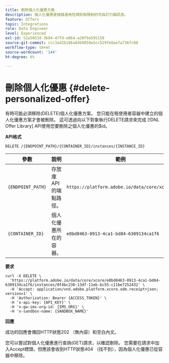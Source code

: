 ```yaml
---
title: 刪除個人化優惠方案
description: 個人化優惠是根據適用性規則和限制的可自訂行銷訊息。
feature: Offers
topic: Integrations
role: Data Engineer
level: Experienced
exl-id: 52a5053d-3b94-47fd-a064-a20f9a595150
source-git-commit: ccc3ad2b186a64b9859a5cc529fe0aefa736fc00
workflow-type: tm+mt
source-wordcount: '144'
ht-degree: 6%

---
```


# 刪除個人化優惠 {#delete-personalized-offer}

有時可能必須移除(DELETE)個人化優惠方案。 您只能在租使用者容器中建立的個人化優惠方案才會被刪除。 這可透過向以下對象執行DELETE請求來完成 [!DNL Offer Library] API使用您要刪除之個人化優惠的$id。

**API格式**

```http
DELETE /{ENDPOINT_PATH}/{CONTAINER_ID}/instances/{INSTANCE_ID}
```

| 參數 | 說明 | 範例 |
| --------- | ----------- | ------- |
| `{ENDPOINT_PATH}` | 存放庫API的端點路徑。 | `https://platform.adobe.io/data/core/xcore/` |
| `{CONTAINER_ID}` | 個人化優惠所在的容器。 | `e0bd8463-0913-4ca1-bd84-6309134ca1f6` |

**要求**

```shell
curl -X DELETE \
  'https://platform.adobe.io/data/core/xcore/e0bd8463-0913-4ca1-bd84-6309134ca1f6/instances/0f4bc230-13df-11eb-bc55-c11be7252432' \
  -H 'Accept: application/vnd.adobe.platform.xcore.xdm.receipt+json; version=1' \
  -H 'Authorization: Bearer {ACCESS_TOKEN}' \
  -H 'x-api-key: {API_KEY}' \
  -H 'x-gw-ims-org-id: {IMS_ORG}' \
  -H 'x-sandbox-name: {SANDBOX_NAME}'
```

**回應**

成功的回應會傳回HTTP狀態202 （無內容）和空白內文。

您可以嘗試對個人化優惠進行查詢(GET)請求，以確認刪除。 您需要在請求中加入Accept標頭，但應該會收到HTTP狀態404 （找不到），因為個人化優惠已從容器中移除。
